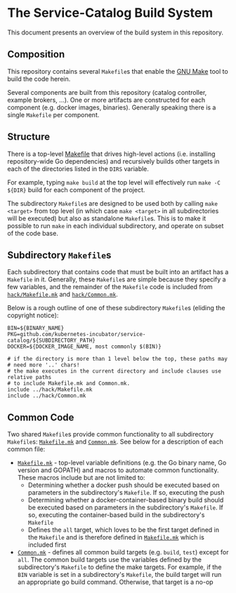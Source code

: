 # The Service-Catalog Build System

This document presents an overview of the build system in this repository.

## Composition

This repository contains several `Makefile`s that enable the
[GNU Make](https://www.gnu.org/software/make/manual/make.html) tool to build
the code herein.

Several components are built from this repository (catalog controller,
example brokers, ...). One or more artifacts are constructed for each component
(e.g. docker images, binaries). Generally speaking there is a single
`Makefile` per component.

## Structure

There is a top-level [Makefile](./Makefile) that drives high-level actions
(i.e. installing repository-wide Go dependencies) and recursively builds other
targets in each of the directories listed in the `DIRS` variable.

For example, typing `make build` at the top level will effectively run
`make -C ${DIR}` build for each component of the project.

The subdirectory `Makefile`s are designed to be used both by calling
`make <target>` from top level (in which case `make <target>` in all
subdirectories will be executed) but also as standalone `Makefile`s. This is
to make it possible to run `make` in each individual subdirectory, and
operate on subset of the code base.


## Subdirectory `Makefile`s

Each subdirectory that contains code that must be built into an artifact has
a `Makefile` in it. Generally, these `Makefile`s are simple because they specify
a few variables, and the remainder of the `Makefile` code is included from
[`hack/Makefile.mk`](./hack/Makefile.mk) and
[`hack/Common.mk`](./hack/Common.mk).

Below is a rough outline of one of these subdirectory `Makefile`s (eliding the
copyright notice):

```console
BIN=${BINARY_NAME}
PKG=github.com/kubernetes-incubator/service-catalog/${SUBDIRECTORY_PATH}
DOCKER=${DOCKER_IMAGE_NAME, most commonly $(BIN)}

# if the directory is more than 1 level below the top, these paths may
# need more '..' chars!
# the make executes in the current directory and include clauses use relative paths
# to include Makefile.mk and Common.mk.
include ../hack/Makefile.mk
include ../hack/Common.mk
```

## Common Code

Two shared `Makefile`s provide common functionality to all subdirectory
`Makefile`s: [`Makefile.mk`](./hack/Makefile.mk) and
[`Common.mk`](./hack.Common.mk). See below for a description of each common
file:

- [`Makefile.mk`](./hack/Makefile.mk) - top-level variable definitions (e.g.
  the Go binary name, Go version and GOPATH) and macros to automate common
  functionality. These macros include but are not limited to:
    - Determining whether a docker push should be executed based on parameters
      in the subdirectory's `Makefile`. If so, executing the push
    - Determining whether a docker-container-based binary build should be
      executed based on parameters in the subdirectory's `Makefile`. If so,
      executing the container-based build in the subdirectory's `Makefile`
    - Defines the `all` target, which loves to be the first target defined in
      the `Makefile` and is therefore defined in
      [`Makefile.mk`](./hack/Makefile.mk) which is included first
- [`Common.mk`](./hack/Common.mk) - defines all common build targets (e.g.
  `build`, `test`) except for `all`. The common build targets use the
  variables defined by the subdirectory's `Makefile` to define the make
  targets. For example, if the `BIN` variable is set in a subdirectory's
  `Makefile`, the build target will run an appropriate go build command.
  Otherwise, that target is a no-op
